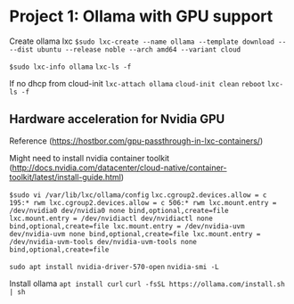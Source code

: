 # Project 1: Ollama with GPU support

Create ollama lxc
`$sudo lxc-create --name ollama --template download -- --dist ubuntu --release noble --arch amd64 --variant cloud`

`$sudo lxc-info ollama`
`lxc-ls -f`

If no dhcp from cloud-init
`lxc-attach ollama`
`cloud-init clean`
`reboot`
`lxc-ls -f`
## Hardware acceleration for Nvidia GPU
Reference (https://hostbor.com/gpu-passthrough-in-lxc-containers/)

Might need to install nvidia container toolkit
(http://docs.nvidia.com/datacenter/cloud-native/container-toolkit/latest/install-guide.html)


`$sudo vi /var/lib/lxc/ollama/config`
`lxc.cgroup2.devices.allow = c 195:* rwm
lxc.cgroup2.devices.allow = c 506:* rwm
lxc.mount.entry = /dev/nvidia0 dev/nvidia0 none bind,optional,create=file
lxc.mount.entry = /dev/nvidiactl dev/nvidiactl none bind,optional,create=file
lxc.mount.entry = /dev/nvidia-uvm dev/nvidia-uvm none bind,optional,create=file
lxc.mount.entry = /dev/nvidia-uvm-tools dev/nvidia-uvm-tools none bind,optional,create=file`

`sudo apt install nvidia-driver-570-open`
`nvidia-smi -L`

Install ollama
`apt install curl`
`curl -fsSL https://ollama.com/install.sh | sh`

